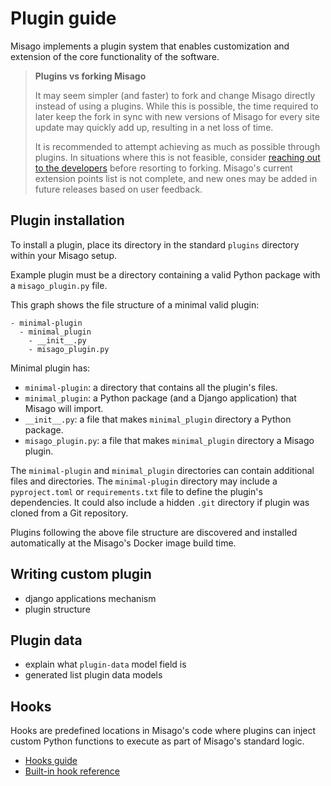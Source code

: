 # Plugin guide

Misago implements a plugin system that enables customization and extension of the core functionality of the software.

> **Plugins vs forking Misago**
>
> It may seem simpler (and faster) to fork and change Misago directly instead of using a plugins. While this is possible, the time required to later keep the fork in sync with new versions of Misago for every site update may quickly add up, resulting in a net loss of time.
>
> It is recommended to attempt achieving as much as possible through plugins. In situations where this is not feasible, consider [reaching out to the developers](https://misago-project.org/c/development/31/) before resorting to forking. Misago's current extension points list is not complete, and new ones may be added in future releases based on user feedback.


## Plugin installation

To install a plugin, place its directory in the standard `plugins` directory within your Misago setup.

Example plugin must be a directory containing a valid Python package with a `misago_plugin.py` file.

This graph shows the file structure of a minimal valid plugin:

```
- minimal-plugin
  - minimal_plugin
    - __init__.py
    - misago_plugin.py
```

Minimal plugin has:

- `minimal-plugin`: a directory that contains all the plugin's files.
- `minimal_plugin`: a Python package (and a Django application) that Misago will import.
- `__init__.py`: a file that makes `minimal_plugin` directory a Python package.
- `misago_plugin.py`: a file that makes `minimal_plugin` directory a Misago plugin.

The  `minimal-plugin` and `minimal_plugin` directories can contain additional files and directories. The `minimal-plugin` directory may include a `pyproject.toml` or `requirements.txt` file to define the plugin's dependencies. It could also include a hidden `.git` directory if plugin was cloned from a Git repository.

Plugins following the above file structure are discovered and installed automatically at the Misago's Docker image build time.


## Writing custom plugin

- django applications mechanism
- plugin structure


## Plugin data

- explain what `plugin-data` model field is
- generated list plugin data models


## Hooks

Hooks are predefined locations in Misago's code where plugins can inject custom Python functions to execute as part of Misago's standard logic.

- [Hooks guide](./hooks/index.md)
- [Built-in hook reference](./hooks/reference.md)
